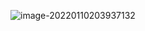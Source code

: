 ![image-20220110203937132](C:\Users\Administrator\AppData\Roaming\Typora\typora-user-images\image-20220110203937132.png)

